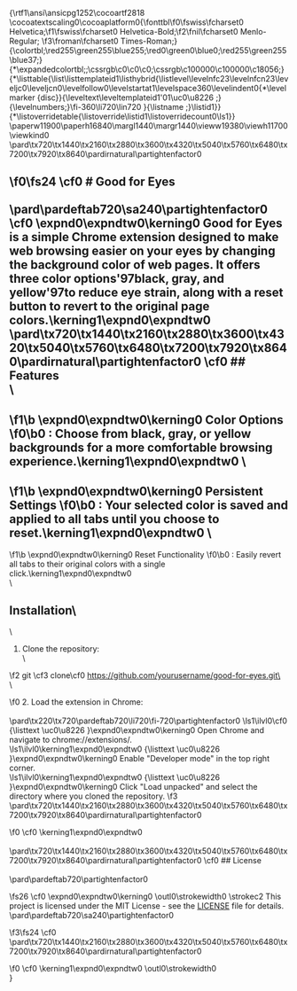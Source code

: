 {\rtf1\ansi\ansicpg1252\cocoartf2818
\cocoatextscaling0\cocoaplatform0{\fonttbl\f0\fswiss\fcharset0 Helvetica;\f1\fswiss\fcharset0 Helvetica-Bold;\f2\fnil\fcharset0 Menlo-Regular;
\f3\froman\fcharset0 Times-Roman;}
{\colortbl;\red255\green255\blue255;\red0\green0\blue0;\red255\green255\blue37;}
{\*\expandedcolortbl;;\cssrgb\c0\c0\c0;\cssrgb\c100000\c100000\c18056;}
{\*\listtable{\list\listtemplateid1\listhybrid{\listlevel\levelnfc23\levelnfcn23\leveljc0\leveljcn0\levelfollow0\levelstartat1\levelspace360\levelindent0{\*\levelmarker \{disc\}}{\leveltext\leveltemplateid1\'01\uc0\u8226 ;}{\levelnumbers;}\fi-360\li720\lin720 }{\listname ;}\listid1}}
{\*\listoverridetable{\listoverride\listid1\listoverridecount0\ls1}}
\paperw11900\paperh16840\margl1440\margr1440\vieww19380\viewh11700\viewkind0
\pard\tx720\tx1440\tx2160\tx2880\tx3600\tx4320\tx5040\tx5760\tx6480\tx7200\tx7920\tx8640\pardirnatural\partightenfactor0

\f0\fs24 \cf0 # Good for Eyes\
\
\pard\pardeftab720\sa240\partightenfactor0
\cf0 \expnd0\expndtw0\kerning0
Good for Eyes is a simple Chrome extension designed to make web browsing easier on your eyes by changing the background color of web pages. It offers three color options\'97black, gray, and yellow\'97to reduce eye strain, along with a reset button to revert to the original page colors.\kerning1\expnd0\expndtw0 \
\pard\tx720\tx1440\tx2160\tx2880\tx3600\tx4320\tx5040\tx5760\tx6480\tx7200\tx7920\tx8640\pardirnatural\partightenfactor0
\cf0 ## Features\
\
- 
\f1\b \expnd0\expndtw0\kerning0
Color Options
\f0\b0 : Choose from black, gray, or yellow backgrounds for a more comfortable browsing experience.\kerning1\expnd0\expndtw0 \
- 
\f1\b \expnd0\expndtw0\kerning0
Persistent Settings
\f0\b0 : Your selected color is saved and applied to all tabs until you choose to reset.\kerning1\expnd0\expndtw0 \
- 
\f1\b \expnd0\expndtw0\kerning0
Reset Functionality
\f0\b0 : Easily revert all tabs to their original colors with a single click.\kerning1\expnd0\expndtw0 \
\
## Installation\
\
1. Clone the repository:\
\

\f2 git \cf3 clone\cf0  https://github.com/yourusername/good-for-eyes.git\
\
\

\f0 2. Load the extension in Chrome: \
\
\pard\tx220\tx720\pardeftab720\li720\fi-720\partightenfactor0
\ls1\ilvl0\cf0 {\listtext	\uc0\u8226 	}\expnd0\expndtw0\kerning0
Open Chrome and navigate to chrome://extensions/.\
\ls1\ilvl0\kerning1\expnd0\expndtw0 {\listtext	\uc0\u8226 	}\expnd0\expndtw0\kerning0
Enable "Developer mode" in the top right corner.\
\ls1\ilvl0\kerning1\expnd0\expndtw0 {\listtext	\uc0\u8226 	}\expnd0\expndtw0\kerning0
Click "Load unpacked" and select the directory where you cloned the repository.
\f3 \
\pard\tx720\tx1440\tx2160\tx2880\tx3600\tx4320\tx5040\tx5760\tx6480\tx7200\tx7920\tx8640\pardirnatural\partightenfactor0

\f0 \cf0 \kerning1\expnd0\expndtw0 \
\
\pard\tx720\tx1440\tx2160\tx2880\tx3600\tx4320\tx5040\tx5760\tx6480\tx7200\tx7920\tx8640\pardirnatural\partightenfactor0
\cf0 ## License\
\
\pard\pardeftab720\partightenfactor0

\fs26 \cf0 \expnd0\expndtw0\kerning0
\outl0\strokewidth0 \strokec2 This project is licensed under the MIT License - see the [LICENSE](LICENSE) file for details.\
\pard\pardeftab720\sa240\partightenfactor0

\f3\fs24 \cf0 \
\pard\tx720\tx1440\tx2160\tx2880\tx3600\tx4320\tx5040\tx5760\tx6480\tx7200\tx7920\tx8640\pardirnatural\partightenfactor0

\f0 \cf0 \kerning1\expnd0\expndtw0 \outl0\strokewidth0 \
}